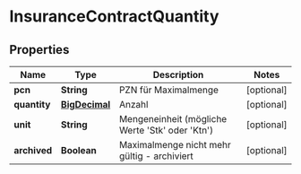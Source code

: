 # InsuranceContractQuantity

## Properties
Name | Type | Description | Notes
------------ | ------------- | ------------- | -------------
**pcn** | **String** | PZN für Maximalmenge |  [optional]
**quantity** | [**BigDecimal**](BigDecimal.md) | Anzahl |  [optional]
**unit** | **String** | Mengeneinheit (mögliche Werte &#x27;Stk&#x27; oder &#x27;Ktn&#x27;) |  [optional]
**archived** | **Boolean** | Maximalmenge nicht mehr gültig - archiviert |  [optional]
